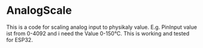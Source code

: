 # AnalogScale

This is a code for scaling analog input to physikaly value.
E.g. PinInput value ist from 0-4092 and i need the Value 0-150°C.
This is working and tested for ESP32.
